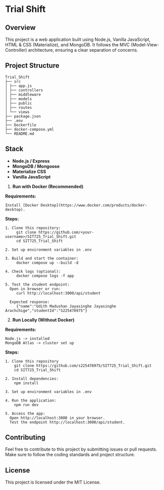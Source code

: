 # Trial Shift

## Overview

This project is a web application built using Node.js, Vanilla JavaScript, HTML & CSS (Materialize), and MongoDB. It follows the MVC (Model-View-Controller) architecture, ensuring a clear separation of concerns.

## Project Structure

```
Trial_Shift
├── src
│ ├── app.js
│ ├── controllers
│ ├── middleware
│ ├── models
│ ├── public
│ ├── routes
│ └── views
├── package.json
├── .env
├── Dockerfile
├── docker-compose.yml
└── README.md
```

## Stack

- **Node.js / Express**
- **MongoDB / Mongoose**
- **Materialize CSS**
- **Vanilla JavaScript**

1. **Run with Docker (Recommended)**
   
  **Requirements:**
 
   ```
   Install [Docker Desktop](https://www.docker.com/products/docker-desktop).
   ```

  **Steps:**
  
    1. Clone this repository:
         git clone https://github.com/<your-username>/SIT725_Trial_Shift.git
         cd SIT725_Trial_Shift
      
    2. Set up environment variables in .env
    
    3. Build and start the container:
         docker compose up --build -d
         
    4. Check logs (optional):
         docker compose logs -f app

    5. Test the student endpoint:
      Open in browser or run:
         curl http://localhost:3000/api/student
    
      Expected response:
         {"name":"Udith Madushan Jayasinghe Jayasinghe Arachchige","studentId":"S225476975"}
      
2. **Run Locally (Without Docker)**
   
  **Requirements:**

    Node.js -> installed
    MongoDB Atlas -> cluster set up

  **Steps:**
  
    1. Clone this repository
        git clone https://github.com/s225476975/SIT725_Trial_Shift.git
        cd SIT725_Trial_Shift
      
    2. Install dependencies:
        npm install
     
    3. Set up environment variables in .env

    4. Run the application:
        npm run dev
   
    5. Access the app:
      Open http://localhost:3000 in your browser.
      Test the endpoint http://localhost:3000/api/student.

## Contributing

Feel free to contribute to this project by submitting issues or pull requests. Make sure to follow the coding standards and project structure.

## License

This project is licensed under the MIT License.



